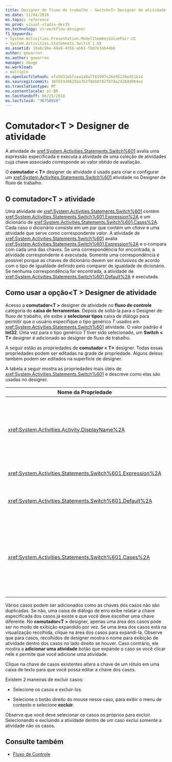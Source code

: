 ```yaml
---
title: Designer de fluxo de trabalho - Switch<T> Designer de atividade
ms.date: 11/04/2016
ms.topic: reference
ms.prod: visual-studio-dev15
ms.technology: vs-workflow-designer
f1_keywords:
- System.Activities.Presentation.ModelItemKeyValuePair.UI
- System.Activities.Statements.Switch`1.UI
ms.assetid: 18a6c96e-49a9-4356-ab61-fbd7e3ab44bb
author: gewarren
ms.author: gewarren
manager: douge
ms.workload:
- multiple
ms.openlocfilehash: afa5932ebfaea1e0a7f61997c26e95226ed51b1d
ms.sourcegitcommit: 30f653d9625ba763f6b58f02fb74a24204d064ea
ms.translationtype: MT
ms.contentlocale: pt-BR
ms.lasthandoff: 06/25/2018
ms.locfileid: "36758010"
---
```

# <a name="switcht-activity-designer"></a>Comutador\<T > Designer de atividade

A atividade de <xref:System.Activities.Statements.Switch%601> avalia uma expressão especificada e executa a atividade de uma coleção de atividades cuja chave associado corresponde ao valor obtido de avaliação.

O **comutador < T\>**  designer de atividade é usado para criar e configurar um <xref:System.Activities.Statements.Switch%601> atividade no Designer de fluxo de trabalho.

## <a name="the-switchtactivity"></a>O comutador\<T > atividade

Uma atividade de <xref:System.Activities.Statements.Switch%601> contém <xref:System.Activities.Statements.Switch%601.Expression%2A> e um dicionário de <xref:System.Activities.Statements.Switch%601.Cases%2A>. Cada caso o dicionário consiste em um par que contém um *chave* e uma atividade que serve como correspondente *valor*. A atividade de <xref:System.Activities.Statements.Switch%601> avalia <xref:System.Activities.Statements.Switch%601.Expression%2A> e o compara com cada uma das chaves. Se uma correspondência for encontrada, a atividade correspondente é executada. Somente uma correspondência é possível porque as chaves de dicionário devem ser exclusivos de acordo com o tipo de igualdade definido pelo comparer de igualdade de dicionário. Se nenhuma correspondência for encontrada, a atividade de <xref:System.Activities.Statements.Switch%601.Default%2A> é executada.

## <a name="how-to-use-the-switcht-activity-designer"></a>Como usar a opção\<T > Designer de atividade

Acesso a **comutador\<T >** designer de atividade no **fluxo de controle** categoria do **caixa de ferramentas**. Depois de soltá-la para o Designer de fluxo de trabalho, ele exibe a **selecionar tipos** caixa de diálogo para permitir que o usuário especifique o tipo genérico *T* usados em <xref:System.Activities.Statements.Switch%601> atividade. O valor padrão é **Int32**. Uma vez para o tipo genérico *T* tiver sido selecionado, um **Switch < T\>**  designer é adicionado ao designer de fluxo de trabalho.

A seguir estão as propriedades de **comutador < T\>**  designer. Todas essas propriedades podem ser editadas na grade de propriedade. Alguns deless também podem ser editados na superfície de designer.

A tabela a seguir mostra as propriedades mais úteis de <xref:System.Activities.Statements.Switch%601> e descreve como elas são usadas no designer.

|Nome da Propriedade|Necessária|Uso|
|-------------------|--------------|-----------|
|<xref:System.Activities.Activity.DisplayName%2A>|False|Especifica o nome amigável do designer de atividade de <xref:System.Activities.Statements.Switch%601> . O valor padrão é a opção < Int32\>. O valor pode ser editado na **propriedades** janela ou diretamente no cabeçalho de designer.<br /><br /> Embora não seja necessário <xref:System.Activities.Activity.DisplayName%2A> restrita, é uma prática recomendada usar um.|
|<xref:System.Activities.Statements.Switch%601.Expression%2A>|verdadeiro|Especifica a expressão usada para comparar as chaves na coleção dos casos para determinar que casos a executar.|
|<xref:System.Activities.Statements.Switch%601.Default%2A>||Especifica a atividade executada se nenhuma correspondência for encontrada. Clique o **adicionar uma atividade** botão no designer para abrir o **padrão** caixa em que a atividade pode ser descartada.|
|<xref:System.Activities.Statements.Switch%601.Cases%2A>||Especifica os casos a ser avaliado. Para adicionar um caso, clique o **adicionar novo caso** botão na parte inferior da **Switch\<T >** designer. O botão muda para uma caixa de texto (caixa de combinação se o tipo genérico selecionado quando o acréscimo da opção\<T > é a cadeia de caracteres ou Enum). Depois de adicionar uma chave na **caso o valor** caixa, a área dos casos expande e uma atividade pode ser descartada onde o texto de dica "Soltar atividade aqui" para definir a lógica de execução para o caso.|

Vários casos podem ser adicionados como as chaves dos casos não são duplicadas. Se não, uma caixa de diálogo de erro exibe relatar a chave especificada dos casos já existe e que você deve escolher uma chave diferente. No **comutador\<T >** designer, apenas uma área dos casos pode ser no modo de exibição expandido por vez. Se uma área dos casos está na visualização recolhida, clique na área dos casos para expandi-la. Observe que para casos, recolhidos de designer mostra o nome para exibição de atividade dentro dos casos no lado direito se houver. Caso contrário, ele mostra a **adicionar uma atividade** botão que expande o caso se você clicar nele e permite que você adicione uma atividade.

Clique na chave de casos existentes altera a chave de um rótulo em uma caixa de texto para que você possa editar a chave dos casos.

Existem 2 maneiras de excluir casos:

- Selecione os casos e excluir-los.

- Selecione o botão direito do mouse nesse caso, para exibir o menu de contexto e selecione **excluir**.

Observe que você deve selecionar os casos os próprios para excluir. Selecionando e excluindo a atividade dentro de um caso exclui somente a atividade não os casos.

## <a name="see-also"></a>Consulte também

- [Fluxo de Controle](../workflow-designer/control-flow-activity-designers.md)